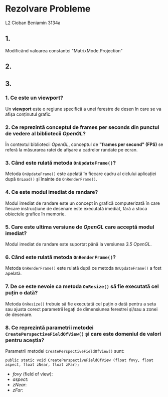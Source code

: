# Rezolvare Probleme
L2 Cioban Beniamin 3134a

## 1.
  Modificând valoarea constantei "MatrixMode.Projection"
## 2.

## 3.
### 1. Ce este un viewport?
  Un **viewport** este o regiune specifică a unei ferestre de desen în care se va afișa conținutul grafic.
### 2. Ce reprezintă conceptul de frames per seconds din punctul de vedere al bibliotecii *OpenGL*?
  În contextul bibliotecii *OpenGL*, conceptul de **"frames per second" (FPS)** se referă la măsurarea ratei de afișare a cadrelor randate pe ecran.
### 3. Când este rulată metoda `OnUpdateFrame()`?
  Metoda `OnUpdateFrame()` este apelată în fiecare cadru al ciclului aplicației după `OnLoad()` și înainte de `OnRenderFrame()`.
### 4. Ce este modul imediat de randare?
  Modul imediat de randare este un concept în grafică computerizată în care fiecare instrucțiune de desenare este executată imediat, fără a stoca obiectele grafice în memorie.
### 5. Care este ultima versiune de *OpenGL* care acceptă modul imediat?
  Modul imediat de randare este suportat până la versiunea *3.5 OpenGL*.
### 6. Când este rulată metoda `OnRenderFrame()`?
  Metoda `OnRenderFrame()` este rulată după ce metoda `OnUpdateFrame()` a fost apelată.
### 7. De ce este nevoie ca metoda `OnResize()` să fie executată cel puțin o dată?
  Metoda `OnResize()` trebuie să fie executată cel puțin o dată pentru a seta sau ajusta corect parametrii legați de dimensiunea ferestrei și/sau a zonei de desenare.
### 8. Ce reprezintă parametrii metodei `CreatePerspectiveFieldOfView()` și care este domeniul de valori pentru aceștia?
  Parametrii metodei `CreatePerspectiveFieldOfView()` sunt:
  
  `public static void CreatePerspectiveFieldOfView (float fovy, float aspect, float zNear, float zFar);`
  - *fovy* (field of view): 
  - *aspect*: 
  - *zNear*: 
  - *zFar*:
